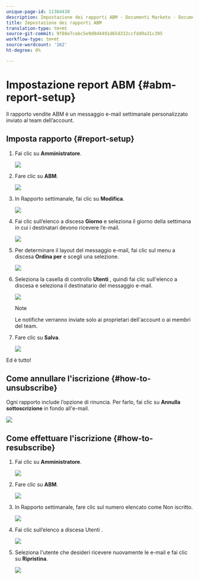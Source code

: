 ```yaml
---
unique-page-id: 11384438
description: Impostazione dei rapporti ABM - Documenti Marketo - Documentazione del prodotto
title: Impostazione dei rapporti ABM
translation-type: tm+mt
source-git-commit: 9f88e7cebc5e9d0d4491d65d332ccfdd9a31c395
workflow-type: tm+mt
source-wordcount: '162'
ht-degree: 0%

---
```



# Impostazione report ABM {#abm-report-setup}

Il rapporto vendite ABM è un messaggio e-mail settimanale personalizzato inviato al team dell’account.

## Imposta rapporto {#report-setup}

1. Fai clic su **Amministratore**.

   ![](assets/one-3.png)

1. Fare clic su **ABM**.

   ![](assets/two-2.png)

1. In Rapporto settimanale, fai clic su **Modifica**.

   ![](assets/three-3.png)

1. Fai clic sull’elenco a discesa **Giorno** e seleziona il giorno della settimana in cui i destinatari devono ricevere l’e-mail.

   ![](assets/four-4.png)

1. Per determinare il layout del messaggio e-mail, fai clic sul menu a discesa **Ordina per** e scegli una selezione.

   ![](assets/five-3.png)

1. Seleziona la casella di controllo **Utenti** , quindi fai clic sull&#39;elenco a discesa e seleziona il destinatario del messaggio e-mail.

   ![](assets/six-2.png)

   >[!NOTE]
   >
   >Le notifiche verranno inviate solo ai proprietari dell&#39;account o ai membri del team.

1. Fare clic su **Salva**.

   ![](assets/seven-2.png)

Ed è tutto!

## Come annullare l&#39;iscrizione {#how-to-unsubscribe}

Ogni rapporto include l’opzione di rinuncia. Per farlo, fai clic su **Annulla sottoscrizione** in fondo all&#39;e-mail.

![](assets/eight-1.png)

## Come effettuare l&#39;iscrizione {#how-to-resubscribe}

1. Fai clic su **Amministratore**.

   ![](assets/one-3.png)

1. Fare clic su **ABM**.

   ![](assets/two-2.png)

1. In Rapporto settimanale, fare clic sul numero elencato come Non iscritto.

   ![](assets/nine.png)

1. Fai clic sull’elenco a discesa Utenti .

   ![](assets/ten.png)

1. Seleziona l&#39;utente che desideri ricevere nuovamente le e-mail e fai clic su **Ripristina**.

   ![](assets/eleven.png)
